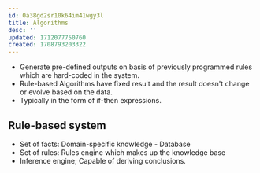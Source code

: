 ```yaml
---
id: 0a38gd2sr10k64im41wgy3l
title: Algorithms
desc: ''
updated: 1712077750760
created: 1708793203322
---
```



- Generate pre-defined outputs on basis of previously programmed rules which are hard-coded in the system.
- Rule-based Algorithms have fixed result and the result doesn't change or evolve based on the data.
- Typically in the form of if-then expressions.

## Rule-based system

- Set of facts: Domain-specific knowledge - Database
- Set of rules: Rules engine which makes up the knowledge base
- Inference engine; Capable of deriving conclusions.
